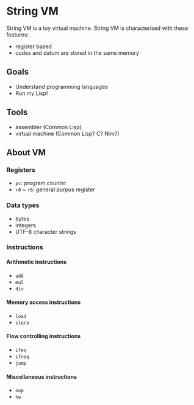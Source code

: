 # String VM


String VM is a toy virtual machine. String VM is characterised with these features:

- register based
- codes and datum are stored in the same memory


## Goals

- Understand programming languages
- Run my Lisp!


## Tools

- assembler (Common Lisp)
- virtual machine (Common Lisp? C? Nim?)


## About VM

### Registers

- `pc`: program counter
- `r0` ~ `r6`: general purpus register

### Data types

- bytes
- integers
- UTF-8 character strings

### Instructions

#### Arithmetic instructions

- `add`
- `mul`
- `div`

#### Memory access instructions

- `load`
- `store`

#### Flow controlling instructions

- `ifeq`
- `ifneq`
- `jump`

#### Miscellaneous instructions

- `nop`
- `hw`
